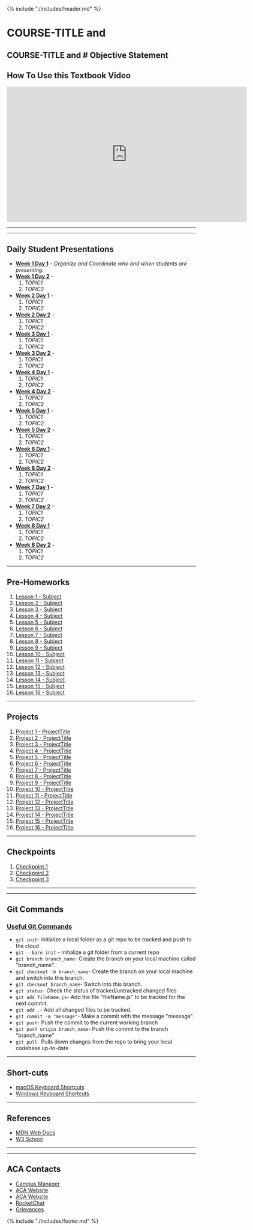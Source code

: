 {% include "./includes/header.md" %}

# COURSE-TITLE and #
<!-- EXAMPLE: # NG421 - Front-Ends with Angular 8+ -->

## COURSE-TITLE and # Objective Statement

<!-- @TODO ATTENTION: DEVELOPER, You will need to create a Mission Statement that encapsulates the objective of the entire course. This will help students understand where they'll be going and what to expect.  -->

<!-- EXAMPLE OBJECTIVE STATEMENT: By the end of the 421 course, students will have built the front-end, client-facing piece of their full-stack app for their graduation presentation. While this course will incorporate the skills learned in 221 and 321, the main focus is for students to learn a particular library for building dynamic web apps, Angular. Students will use the last two weeks of this course to complete their graduation app. 

It is important for students to understand that Angular is only one tool that can be used to build a dynamic client-facing app. Other tools include React.js, Ember, Backbone, and Vue. Students are encouraged to explore each and understand the foundations of programming to make each one useful in their future career. -->

## How To Use this Textbook Video

<iframe src="https://player.vimeo.com/video/303113203" width="640" height="360" frameborder="0" webkitallowfullscreen mozallowfullscreen allowfullscreen></iframe>

*****
*****

## Daily Student Presentations

<!-- @TODO ATTENTION: DEVELOPER, Planning Student Presentations here helps to scaffold each topic onto the last with an overview of all of them. Then each should be added their given day. -->

<!-- EXAMPLE TOPIC: *Pitch your graduation app to the class. What’s the problem? How does this app solve it?* -->
* **[Week 1 Day 1](01Week/01DayClass.md)** - *Organize and Coordinate who and when students are presenting.*
* **[Week 1 Day 2](01Week/02DayClass.md)** -
  1. *TOPIC1*
  1. *TOPIC2*
* **[Week 2 Day 1](02Week/01DayClass.md)** -
  1. *TOPIC1*
  1. *TOPIC2*
* **[Week 2 Day 2](02Week/02DayClass.md)** -
  1. *TOPIC1*
  1. *TOPIC2*
* **[Week 3 Day 1](03Week/01DayClass.md)** -
  1. *TOPIC1*
  1. *TOPIC2*
* **[Week 3 Day 2](03Week/02DayClass.md)** -
  1. *TOPIC1*
  1. *TOPIC2*
* **[Week 4 Day 1](04Week/01DayClass.md)** -
  1. *TOPIC1*
  1. *TOPIC2*
* **[Week 4 Day 2](04Week/02DayClass.md)** -
  1. *TOPIC1*
  1. *TOPIC2*
* **[Week 5 Day 1](05Week/01DayClass.md)** -
  1. *TOPIC1*
  1. *TOPIC2*
* **[Week 5 Day 2](05Week/02DayClass.md)** -
  1. *TOPIC1*
  1. *TOPIC2*
* **[Week 6 Day 1](06Week/01DayClass.md)** -
  1. *TOPIC1*
  1. *TOPIC2*
* **[Week 6 Day 2](06Week/02DayClass.md)** -
  1. *TOPIC1*
  1. *TOPIC2*
* **[Week 7 Day 1](07Week/01DayClass.md)** -
  1. *TOPIC1*
  1. *TOPIC2*
* **[Week 7 Day 2](07Week/02DayClass.md)** -
  1. *TOPIC1*
  1. *TOPIC2*
* **[Week 8 Day 1](08Week/01DayClass.md)** -
  1. *TOPIC1*
  1. *TOPIC2*
* **[Week 8 Day 2](08Week/02DayClass.md)** -
  1. *TOPIC1*
  1. *TOPIC2*

*****

## Pre-Homeworks

<!-- @TODO ATTENTION: DEVELOPER, This should be a handy list to find each homework so the student can always use this book as a reference in the future. -->

1. [Lesson 1 - Subject](01Week/01DayPrep.md)
1. [Lesson 2 - Subject](01Week/02DayPrep.md)
1. [Lesson 3 - Subject](02Week/01DayPrep.md)
1. [Lesson 4 - Subject](02Week/02DayPrep.md)
1. [Lesson 5 - Subject](03Week/01DayPrep.md)
1. [Lesson 6 - Subject](03Week/02DayPrep.md)
1. [Lesson 7 - Subject](04Week/01DayPrep.md)
1. [Lesson 8 - Subject](04Week/02DayPrep.md)
1. [Lesson 9 - Subject](05Week/01DayPrep.md)
1. [Lesson 10 - Subject](05Week/02DayPrep.md)
1. [Lesson 11 - Subject](06Week/01DayPrep.md)
1. [Lesson 12 - Subject](06Week/02DayPrep.md)
1. [Lesson 13 - Subject](07Week/01DayPrep.md)
1. [Lesson 14 - Subject](07Week/02DayPrep.md)
1. [Lesson 15 - Subject](08Week/01DayPrep.md)
1. [Lesson 16 - Subject](08Week/02DayPrep.md)

*****

## Projects

<!-- @TODO ATTENTION: DEVELOPER, This should be a handy list to find each project they've worked on so the student can always use this book as a reference in the future. -->

1. [Project 1 - ProjectTitle](01Week/01DayClass.md)
2. [Project 2 - ProjectTitle](01Week/02DayClass.md)
3. [Project 3 - ProjectTitle](02Week/01DayClass.md)
4. [Project 4 - ProjectTitle](02Week/02DayClass.md)
5. [Project 5 - ProjectTitle](03Week/01DayClass.md)
6. [Project 6 - ProjectTitle](03Week/02DayClass.md)
7. [Project 7 - ProjectTitle](04Week/01DayClass.md)
8. [Project 8 - ProjectTitle](04Week/02DayClass.md)
9. [Project 9 - ProjectTitle](05Week/01DayClass.md)
10. [Project 10 - ProjectTitle](05Week/02DayClass.md)
11. [Project 11 - ProjectTitle](06Week/01DayClass.md)
12. [Project 12 - ProjectTitle](06Week/02DayClass.md)
13. [Project 13 - ProjectTitle](07Week/01DayClass.md)
14. [Project 14 - ProjectTitle](07Week/02DayClass.md)
15. [Project 15 - ProjectTitle](08Week/01DayClass.md)
16. [Project 16 - ProjectTitle](08Week/02DayClass.md)

*****

## Checkpoints

1. [Checkpoint 1](checkPoints/01checkPoint.md)
2. [Checkpoint 2](checkPoints/02checkPoint.md)
3. [Checkpoint 3](checkPoints/03checkPoint.md)

*****
*****

## Git Commands

### [Useful Git Commands](https://medium.com/flawless-app-stories/useful-git-commands-for-everyday-use-e1a4de64037d)

* `git init`- initialize a local folder as a git repo to be tracked and push to the cloud
* `git --bare init` - initialize a git folder from a current repo
* `git branch branch_name`- Create the branch on your local machine called "branch_name".
* `git checkout -b branch_name`- Create the branch on your local machine and switch into this branch.
* `git checkout branch_name`- Switch into this branch.
* `git status`- Check the status of tracked/untracked changed files
* `git add fileName.js`- Add the file "fileName.js" to be tracked for the next commit.
* `git add .`- Add all changed files to be tracked.
* `git commit -m "message"`- Make a commit with the message "message".
* `git push`- Push the commit to the current working branch
* `git push origin branch_name`- Push the commit to the branch "branch_name"
* `git pull`- Pulls down changes from the repo to bring your local codebase up-to-date

*****

## Short-cuts
<!-- Give them a collections of keyboard shortcuts -->
* [macOS Keyboard Shortcuts](https://support.apple.com/en-us/HT201236)
* [Windows Keyboard Shortcuts](https://turbofuture.com/computers/keyboard-shortcut-keys)

*****

## References
<!-- References to common websites... -->
* [MDN Web Docs](https://developer.mozilla.org/en-US/docs/Web/JavaScript)
* [W3 School](https://www.w3schools.com/)

*****
*****

## ACA Contacts
<!-- Links to Campus Manager, RocketChat, ACA and emails... -->
* [Campus Manager](campus.austincodingacademy.com)
* [ACA Website](https://austincodingacademy.com)
* [ACA Website](https://austincodingacademy.com)
* [RocketChat](https://chat.austincodingacademy.com/home)
* [Grievances](https://austincodingacademy.com/student-grievances/)

{% include "./includes/footer.md" %}
